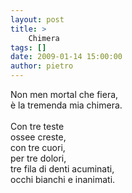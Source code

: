 ```yaml
---
layout: post
title: >
    Chimera
tags: []
date: 2009-01-14 15:00:00
author: pietro
---
```

Non men mortal che fiera,<br/>è la tremenda mia chimera.<br/><br/>Con tre teste<br/>ossee creste,<br/>con tre cuori,<br/>per tre dolori,<br/>tre fila di denti acuminati,<br/>occhi bianchi e inanimati.
